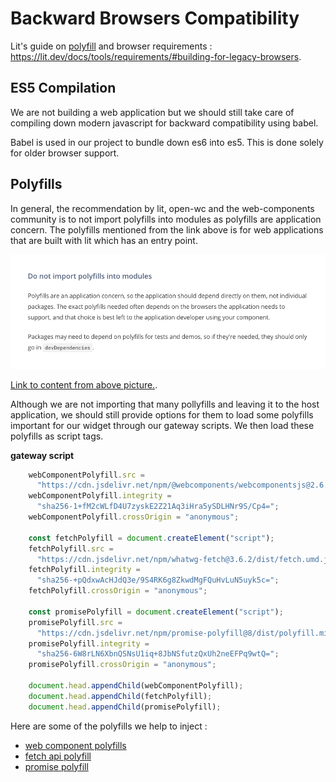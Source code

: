 # Backward Browsers Compatibility

Lit's guide on [polyfill](https://developer.mozilla.org/en-US/docs/Glossary/Polyfill) and browser requirements : https://lit.dev/docs/tools/requirements/#building-for-legacy-browsers.

## ES5 Compilation

We are not building a web application but we should still take care of compiling down modern javascript for backward compatibility using babel.

Babel is used in our project to bundle down es6 into es5. This is done solely for older browser support.

## Polyfills

In general, the recommendation by lit, open-wc and the web-components community is to not import polyfills into modules as polyfills are application concern. The polyfills mentioned from the link above is for web applications that are built with lit which has an entry point.

![Lit Polyfills Guide](../../assets/lit-polyfills-guide.png)

[Link to content from above picture.](https://lit.dev/docs/tools/publishing/#do-not-import-polyfills-into-modules).

Although we are not importing that many pollyfills and leaving it to the host application, we should still provide options for them to load some polyfills important for our widget through our gateway scripts. We then load these polyfills as script tags.

**gateway script**
```js
    webComponentPolyfill.src =
      "https://cdn.jsdelivr.net/npm/@webcomponents/webcomponentsjs@2.6.0/webcomponents-bundle.js";
    webComponentPolyfill.integrity =
      "sha256-1+fM2cWLfD4U7zyskE2Z21Aq3iHra5ySDLHNr9S/Cp4=";
    webComponentPolyfill.crossOrigin = "anonymous";

    const fetchPolyfill = document.createElement("script");
    fetchPolyfill.src =
      "https://cdn.jsdelivr.net/npm/whatwg-fetch@3.6.2/dist/fetch.umd.js";
    fetchPolyfill.integrity =
      "sha256-+pQdxwAcHJdQ3e/9S4RK6g8ZkwdMgFQuHvLuN5uyk5c=";
    fetchPolyfill.crossOrigin = "anonymous";

    const promisePolyfill = document.createElement("script");
    promisePolyfill.src =
      "https://cdn.jsdelivr.net/npm/promise-polyfill@8/dist/polyfill.min.js";
    promisePolyfill.integrity =
      "sha256-6W8rLN6XbnQSNsU1iq+8JbNSfutzQxUh2neEFPq9wtQ=";
    promisePolyfill.crossOrigin = "anonymous";

    document.head.appendChild(webComponentPolyfill);
    document.head.appendChild(fetchPolyfill);
    document.head.appendChild(promisePolyfill);
```

Here are some of the polyfills we help to inject :

- [web component polyfills](https://github.com/webcomponents/polyfills)
- [fetch api polyfill](https://github.com/github/fetch)
- [promise polyfill](https://www.npmjs.com/package/promise-polyfill)